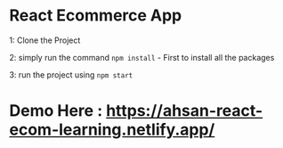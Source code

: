 # React Ecommerce App

1: Clone the Project 

2: simply run the command    `npm install`  - First to install all the packages
   
3: run the project using   `npm start`

# Demo Here : https://ahsan-react-ecom-learning.netlify.app/










